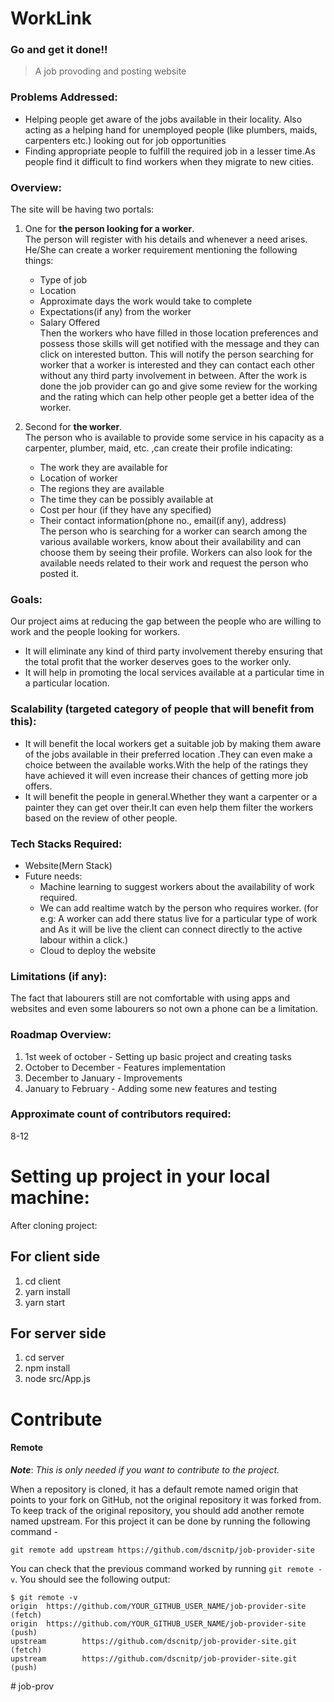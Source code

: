 # WorkLink
### Go and get it done!!
> A job provoding and posting website

### Problems Addressed:
  - Helping people get aware of the jobs available in their locality. Also acting as a helping hand for unemployed people (like plumbers, maids, carpenters etc.) looking out for job opportunities
  - Finding appropriate people to fulfill the required job in a lesser time.As people find it difficult to find workers when they migrate to new cities.
 
### Overview:

The site will be having two portals: 

1. One for **the person looking for a worker**.  
    The person will register with his details and whenever a need arises.
    He/She can create a worker requirement mentioning the following things:
    - Type of job
    - Location 
    - Approximate days the work would take to complete
    - Expectations(if any) from the worker
    - Salary Offered   
    Then the workers who have filled in those location preferences and possess those skills will get notified with the message and they can click on interested button.
    This will notify the person searching for worker that a worker is interested and they can contact each other without any third party involvement in between.
    After the work is done the job provider can go and give some review for the working and the rating which can help other people get a better idea of the worker.

2. Second for **the worker**.  
    The person who is available to provide some service in his capacity as a carpenter, plumber, maid, etc. ,can create their profile indicating:
    - The work they are available for
    - Location of worker
    - The regions they are available 
    - The time they can be possibly available at
    - Cost per hour (if they have any specified)
    - Their contact information(phone no., email(if any), address)  
    The person who is searching for a worker can search among the various available workers, know about their availability and can choose them by seeing their profile.
    Workers can also look for the available needs related to their work and request the person who posted it.

### Goals: 
Our project aims at reducing the gap between the people who are willing to work and the people looking for workers. 
- It will eliminate any kind of third party involvement thereby ensuring that the total profit that the worker deserves goes to the worker only.
- It will help in promoting the local services available at a particular time in a particular location.

### Scalability (targeted category of people that will benefit from this):
- It will benefit the local workers get a suitable job by making them aware of the jobs available in their preferred location .They can even make a choice between the available works.With the help of the ratings they have achieved it will even increase their chances of getting more job offers.
- It will benefit the people in general.Whether they want a carpenter or a painter they can get over their.It can even help them filter the workers based on the review of other people.

### Tech Stacks Required:
- Website(Mern Stack)
- Future needs:
  - Machine learning to suggest workers about the availability of work required.   
  - We can add realtime watch by the person who requires worker. (for e.g: A worker can add there status live for a particular type of work and As it will be live the client can     connect directly to the active labour within a click.) 
  - Cloud to deploy the website

### Limitations (if any):
The fact that labourers still are not comfortable with using apps and websites and even some labourers so not own a phone can be a limitation.

### Roadmap Overview:
  1. 1st week of october - Setting up basic project and creating tasks
  2. October to December - Features implementation
  3. December to January - Improvements
  4. January to February - Adding some new features and testing

### Approximate count of contributors required:
  8-12
  
  
# Setting up project in your local machine:
After cloning project:
## For client side
  1. cd client
  2. yarn install
  3. yarn start
  
## For server side
  1. cd server
  2. npm install
  3. node src/App.js
 
# Contribute
  
#### Remote
_**Note**_: *This is only needed if you want to contribute to the project.*

When a repository is cloned, it has a default remote named origin that points to your fork on GitHub, not the original repository it was forked from. To keep track of the original repository, you should add another remote named upstream. For this project it can be done by running the following command -

`git remote add upstream https://github.com/dscnitp/job-provider-site`

You can check that the previous command worked by running `git remote -v`. You should see the following output:

```
$ git remote -v
origin  https://github.com/YOUR_GITHUB_USER_NAME/job-provider-site (fetch)
origin  https://github.com/YOUR_GITHUB_USER_NAME/job-provider-site (push)
upstream        https://github.com/dscnitp/job-provider-site.git (fetch)
upstream        https://github.com/dscnitp/job-provider-site.git (push)
```
#   j o b - p r o v  
 